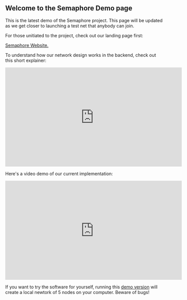 ## Welcome to the Semaphore Demo page

This is the latest demo of the Semaphore project. This page will be updated as we get closer to launching a test net that anybody can join.
 
For those unitiated to the project, check out our landing page first:

<a href="https://sirlemmings.github.io/Semaphore/" target="_blank">Semaphore Website.</a>

To understand how our network design works in the backend, check out this short explainer:

<iframe width="560" height="315" src="https://www.youtube.com/embed/UJcLXCyjUHI" title="YouTube video player" frameborder="0" allow="accelerometer; autoplay; clipboard-write; encrypted-media; gyroscope; picture-in-picture" allowfullscreen></iframe>

Here's a video demo of our current implementation:

<iframe width="560" height="315" src="https://www.youtube.com/embed/UJcLXCyjUHI" title="YouTube video player" frameborder="0" allow="accelerometer; autoplay; clipboard-write; encrypted-media; gyroscope; picture-in-picture" allowfullscreen></iframe>

If you want to try the software for yourself, running this <a href="https://github.com/SirLemmings/Semaphore/raw/gh-pages/Semaphore.zip" target="_blank">demo version</a> will create a local newtork of 5 nodes on your computer. Beware of bugs!
